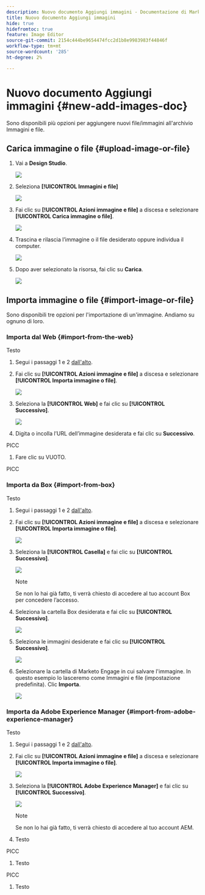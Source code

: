 ```yaml
---
description: Nuovo documento Aggiungi immagini - Documentazione di Marketo - Documentazione del prodotto
title: Nuovo documento Aggiungi immagini
hide: true
hidefromtoc: true
feature: Image Editor
source-git-commit: 2154c444be9654474fcc2d1b8e9983983f44846f
workflow-type: tm+mt
source-wordcount: '285'
ht-degree: 2%

---
```


# Nuovo documento Aggiungi immagini {#new-add-images-doc}

Sono disponibili più opzioni per aggiungere nuovi file/immagini all&#39;archivio Immagini e file.

## Carica immagine o file {#upload-image-or-file}

1. Vai a **Design Studio**.

   ![](assets/add-images-and-files-to-marketo-1.png)

1. Seleziona **[!UICONTROL Immagini e file]**

   ![](assets/add-images-and-files-to-marketo-2.png)

1. Fai clic su **[!UICONTROL Azioni immagine e file]** a discesa e selezionare **[!UICONTROL Carica immagine o file]**.

   ![](assets/add-images-and-files-to-marketo-3.png)

1. Trascina e rilascia l’immagine o il file desiderato oppure individua il computer.

   ![](assets/add-images-and-files-to-marketo-4.png)

1. Dopo aver selezionato la risorsa, fai clic su **Carica**.

   ![](assets/add-images-and-files-to-marketo-5.png)

## Importa immagine o file {#import-image-or-file}

Sono disponibili tre opzioni per l&#39;importazione di un&#39;immagine. Andiamo su ognuno di loro.

### Importa dal Web {#import-from-the-web}

Testo

1. Segui i passaggi 1 e 2 [dall&#39;alto](#upload-image-or-file).

1. Fai clic su **[!UICONTROL Azioni immagine e file]** a discesa e selezionare **[!UICONTROL Importa immagine o file]**.

   ![](assets/add-images-and-files-to-marketo-6.png)

1. Seleziona la **[!UICONTROL Web]** e fai clic su **[!UICONTROL Successivo]**.

   ![](assets/add-images-and-files-to-marketo-7.png)

1. Digita o incolla l’URL dell’immagine desiderata e fai clic su **Successivo**.

PICC

1. Fare clic su VUOTO.

PICC

### Importa da Box {#import-from-box}

Testo

1. Segui i passaggi 1 e 2 [dall&#39;alto](#upload-image-or-file).

1. Fai clic su **[!UICONTROL Azioni immagine e file]** a discesa e selezionare **[!UICONTROL Importa immagine o file]**.

   ![](assets/add-images-and-files-to-marketo-10.png)

1. Seleziona la **[!UICONTROL Casella]** e fai clic su **[!UICONTROL Successivo]**.

   ![](assets/add-images-and-files-to-marketo-11.png)

   >[!NOTE]
   >
   >Se non lo hai già fatto, ti verrà chiesto di accedere al tuo account Box per concedere l’accesso.

1. Seleziona la cartella Box desiderata e fai clic su **[!UICONTROL Successivo]**.

   ![](assets/add-images-and-files-to-marketo-12.png)

1. Seleziona le immagini desiderate e fai clic su **[!UICONTROL Successivo]**.

   ![](assets/add-images-and-files-to-marketo-13.png)

1. Selezionare la cartella di Marketo Engage in cui salvare l&#39;immagine. In questo esempio lo lasceremo come Immagini e file (impostazione predefinita). Clic **Importa**.

   ![](assets/add-images-and-files-to-marketo-14.png)

### Importa da Adobe Experience Manager {#import-from-adobe-experience-manager}

Testo

1. Segui i passaggi 1 e 2 [dall&#39;alto](#upload-image-or-file).

1. Fai clic su **[!UICONTROL Azioni immagine e file]** a discesa e selezionare **[!UICONTROL Importa immagine o file]**.

   ![](assets/add-images-and-files-to-marketo-15.png)

1. Seleziona la **[!UICONTROL Adobe Experience Manager]** e fai clic su **[!UICONTROL Successivo]**.

   ![](assets/add-images-and-files-to-marketo-16.png)

   >[!NOTE]
   >
   >Se non lo hai già fatto, ti verrà chiesto di accedere al tuo account AEM.

1. Testo

PICC

1. Testo

PICC

1. Testo
